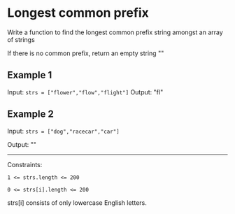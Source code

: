 # Longest common prefix

Write a function to find the longest common prefix string amongst an array of strings

If there is no common prefix, return an empty string ""

## Example 1

Input: `strs = ["flower","flow","flight"]`
Output: "fl"

## Example 2

Input: `strs = ["dog","racecar","car"]`

Output: ""

---

Constraints:

`1 <= strs.length <= 200`

`0 <= strs[i].length <= 200`

strs[i] consists of only lowercase English letters.
